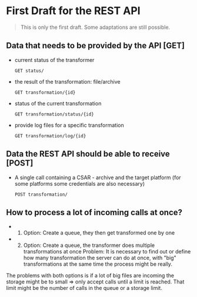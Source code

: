 # First Draft for the REST API
> This is only the first draft. Some adaptations are still possible.
## Data that needs to be provided by the API [GET]
- current status of the transformer
  ```
  GET status/
  ```
- the result of the transformation: file/archive
  ```
  GET transformation/{id}
  ```
- status of the current transformation
  ```
  GET transformation/status/{id}
  ```
- provide log files for a specific transformation
  ```
  GET transformation/log/{id}
  ```

## Data the REST API should be able to receive [POST]
- A single call containing a CSAR - archive and the target platform
  (for some platforms some credentials are also necessary)
  ```
  POST transformation/
  ```

## How to process a lot of incoming calls at once?
- 1. Option: Create a queue, they then get transformed one by one
- 2. Option: Create a queue, the transformer does multiple transformations at once
 Problem: It is necessary to find out or define how many transformation the server can do at once, with "big" transformations at the same time the process might be really.

The problems with both options is if a lot of big files are incoming the storage might be to small
=> only accept calls until a limit is reached. That limit might be the number of calls in the queue or a storage limit.
